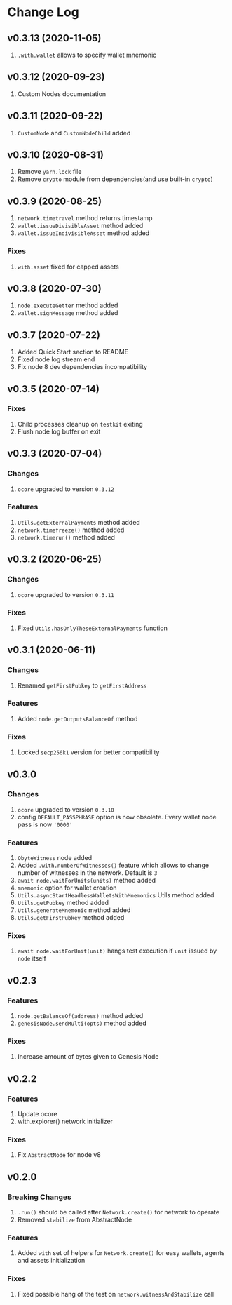 # Change Log

## v0.3.13 (2020-11-05)

1. `.with.wallet` allows to specify wallet mnemonic

## v0.3.12 (2020-09-23)

1. Custom Nodes documentation

## v0.3.11 (2020-09-22)

1. `CustomNode` and `CustomNodeChild` added

## v0.3.10 (2020-08-31)

1. Remove `yarn.lock` file
2. Remove `crypto` module from dependencies(and use built-in `crypto`)

## v0.3.9 (2020-08-25)

1. `network.timetravel` method returns timestamp
2. `wallet.issueDivisibleAsset` method added
3. `wallet.issueIndivisibleAsset` method added

### Fixes
1. `with.asset` fixed for capped assets

## v0.3.8 (2020-07-30)

1. `node.executeGetter` method added
2. `wallet.signMessage` method added

## v0.3.7 (2020-07-22)

1. Added Quick Start section to README
2. Fixed node log stream end
3. Fix node 8 dev dependencies incompatibility

## v0.3.5 (2020-07-14)

### Fixes
1. Child processes cleanup on `testkit` exiting
2. Flush node log buffer on exit

## v0.3.3 (2020-07-04)

### Changes
1. `ocore` upgraded to version `0.3.12`

### Features
1. `Utils.getExternalPayments` method added
2. `network.timefreeze()` method added
3. `network.timerun()` method added

## v0.3.2 (2020-06-25)

### Changes
1. `ocore` upgraded to version `0.3.11`

### Fixes
1. Fixed `Utils.hasOnlyTheseExternalPayments` function


## v0.3.1 (2020-06-11)

### Changes
1. Renamed `getFirstPubkey` to `getFirstAddress`

### Features
1. Added `node.getOutputsBalanceOf` method

### Fixes
1. Locked `secp256k1` version for better compatibility


## v0.3.0

### Changes
1. `ocore` upgraded to version `0.3.10`
2. config `DEFAULT_PASSPHRASE` option is now obsolete. Every wallet node pass is now `'0000'`

### Features
1. `ObyteWitness` node added
2. Added `.with.numberOfWitnesses()` feature which allows to change number of witnesses in the network. Default is `3`
3. `await node.waitForUnits(units)` method added
4. `mnemonic` option for wallet creation
5. `Utils.asyncStartHeadlessWalletsWithMnemonics` Utils method added
6. `Utils.getPubkey` method added
7. `Utils.generateMnemonic` method added
8. `Utils.getFirstPubkey` method added

### Fixes
1. `await node.waitForUnit(unit)` hangs test execution if `unit` issued by `node` itself

## v0.2.3

### Features
1. `node.getBalanceOf(address)` method added
2. `genesisNode.sendMulti(opts)` method added

### Fixes
1. Increase amount of bytes given to Genesis Node

## v0.2.2

### Features
1. Update ocore
2. with.explorer() network initializer

### Fixes
1. Fix `AbstractNode` for node v8

## v0.2.0

### Breaking Changes
1. `.run()` should be called after `Network.create()` for network to operate
2. Removed `stabilize` from AbstractNode

### Features
1. Added `with` set of helpers for `Network.create()` for easy wallets, agents and assets initialization

### Fixes
1. Fixed possible hang of the test on `network.witnessAndStabilize` call

